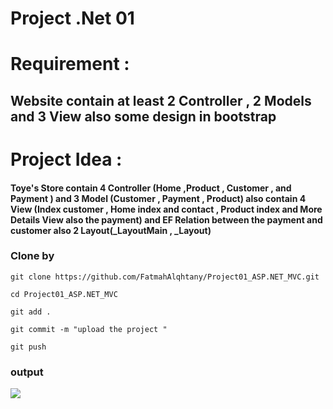 # Project .Net 01

  

# Requirement :

## Website contain at least 2 Controller , 2 Models and 3 View also some design in bootstrap

  

# Project Idea :

#### Toye's Store contain 4 Controller (Home ,Product , Customer , and Payment ) and 3 Model (Customer , Payment , Product) also contain 4 View (Index customer , Home index and contact , Product index and More Details View also the payment) and EF Relation between the payment and customer also 2 Layout(_LayoutMain , _Layout)

  ### Clone by 
  ```
  git clone https://github.com/FatmahAlqhtany/Project01_ASP.NET_MVC.git

cd Project01_ASP.NET_MVC

git add .

git commit -m "upload the project "

git push
  ```

### output

  

<img  src="https://h.top4top.io/p_1974kriil1.gif">
